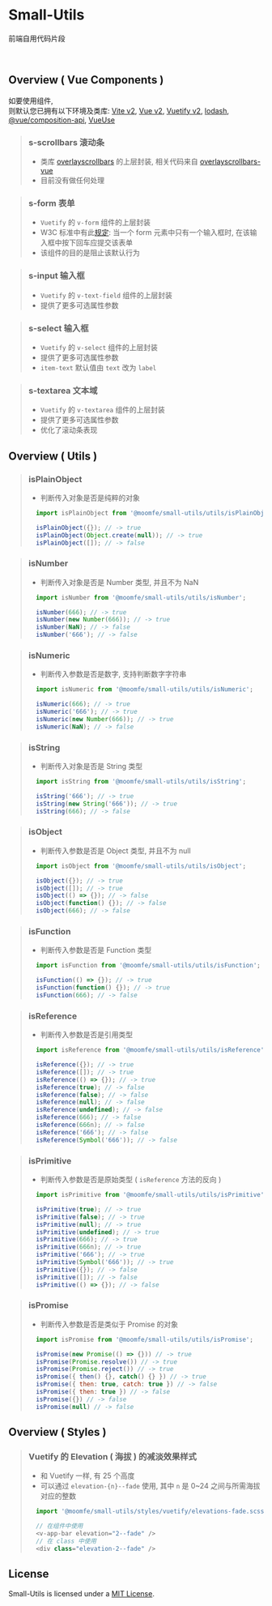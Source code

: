 # Small-Utils
前端自用代码片段


<br>



## Overview ( Vue Components )
如要使用组件,<br>
则默认您已拥有以下环境及类库: [Vite v2](https://cn.vitejs.dev/), [Vue v2](https://cn.vuejs.org/), [Vuetify v2](https://vuetifyjs.com/zh-Hans/), [lodash](https://lodash.com/), [@vue/composition-api](https://github.com/vuejs/composition-api), [VueUse](https://vueuse.org/)

> ### s-scrollbars 滚动条
>   - 类库 [overlayscrollbars](https://github.com/KingSora/OverlayScrollbars) 的上层封装, 相关代码来自 [overlayscrollbars-vue](https://github.com/KingSora/OverlayScrollbars/tree/master/packages/overlayscrollbars-vue)
>   - 目前没有做任何处理

> ### s-form 表单
>   - `Vuetify` 的 `v-form` 组件的上层封装
>   - W3C 标准中有此[规定](https://www.w3.org/MarkUp/html-spec/html-spec_8.html#SEC8.2): 当一个 form 元素中只有一个输入框时, 在该输入框中按下回车应提交该表单
>   - 该组件的目的是阻止该默认行为

> ### s-input 输入框
>   - `Vuetify` 的 `v-text-field` 组件的上层封装
>   - 提供了更多可选属性参数

> ### s-select 输入框
>   - `Vuetify` 的 `v-select` 组件的上层封装
>   - 提供了更多可选属性参数
>   - `item-text` 默认值由 `text` 改为 `label`

> ### s-textarea 文本域
>   - `Vuetify` 的 `v-textarea` 组件的上层封装
>   - 提供了更多可选属性参数
>   - 优化了滚动条表现



## Overview ( Utils )

> ### isPlainObject
>   - 判断传入对象是否是纯粹的对象
> ```js
>   import isPlainObject from '@moomfe/small-utils/utils/isPlainObject';
>
>   isPlainObject({}); // -> true
>   isPlainObject(Object.create(null)); // -> true
>   isPlainObject([]); // -> false
> ```

> ### isNumber
>   - 判断传入对象是否是 Number 类型, 并且不为 NaN
> ```js
>   import isNumber from '@moomfe/small-utils/utils/isNumber';
>
>   isNumber(666); // -> true
>   isNumber(new Number(666)); // -> true
>   isNumber(NaN); // -> false
>   isNumber('666'); // -> false
> ```

> ### isNumeric
>   - 判断传入参数是否是数字, 支持判断数字字符串
> ```js
>   import isNumeric from '@moomfe/small-utils/utils/isNumeric';
>
>   isNumeric(666); // -> true
>   isNumeric('666'); // -> true
>   isNumeric(new Number(666)); // -> true
>   isNumeric(NaN); // -> false
> ```

> ### isString
>   - 判断传入对象是否是 String 类型
> ```js
>   import isString from '@moomfe/small-utils/utils/isString';
>
>   isString('666'); // -> true
>   isString(new String('666')); // -> true
>   isString(666); // -> false
> ```

> ### isObject
>   - 判断传入参数是否是 Object 类型, 并且不为 null
> ```js
>   import isObject from '@moomfe/small-utils/utils/isObject';
>
>   isObject({}); // -> true
>   isObject([]); // -> true
>   isObject(() => {}); // -> false
>   isObject(function() {}); // -> false
>   isObject(666); // -> false
> ```

> ### isFunction
>   - 判断传入参数是否是 Function 类型
> ```js
>   import isFunction from '@moomfe/small-utils/utils/isFunction';
>
>   isFunction(() => {}); // -> true
>   isFunction(function() {}); // -> true
>   isFunction(666); // -> false
> ```

> ### isReference
>   - 判断传入参数是否是引用类型
> ```js
>   import isReference from '@moomfe/small-utils/utils/isReference';
>
>   isReference({}); // -> true
>   isReference([]); // -> true
>   isReference(() => {}); // -> true
>   isReference(true); // -> false
>   isReference(false); // -> false
>   isReference(null); // -> false
>   isReference(undefined); // -> false
>   isReference(666); // -> false
>   isReference(666n); // -> false
>   isReference('666'); // -> false
>   isReference(Symbol('666')); // -> false
> ```

> ### isPrimitive
>   - 判断传入参数是否是原始类型 ( `isReference` 方法的反向 )
> ```js
>   import isPrimitive from '@moomfe/small-utils/utils/isPrimitive';
>
>   isPrimitive(true); // -> true
>   isPrimitive(false); // -> true
>   isPrimitive(null); // -> true
>   isPrimitive(undefined); // -> true
>   isPrimitive(666); // -> true
>   isPrimitive(666n); // -> true
>   isPrimitive('666'); // -> true
>   isPrimitive(Symbol('666')); // -> true
>   isPrimitive({}); // -> false
>   isPrimitive([]); // -> false
>   isPrimitive(() => {}); // -> false
> ```

> ### isPromise
>   - 判断传入参数是否是类似于 Promise 的对象
> ```js
>   import isPromise from '@moomfe/small-utils/utils/isPromise';
>
>   isPromise(new Promise(() => {})) // -> true
>   isPromise(Promise.resolve()) // -> true
>   isPromise(Promise.reject()) // -> true
>   isPromise({ then() {}, catch() {} }) // -> true
>   isPromise({ then: true, catch: true }) // -> false
>   isPromise({ then: true }) // -> false
>   isPromise({}) // -> false
>   isPromise(null) // -> false
> ```



## Overview ( Styles )

> ### Vuetify 的 Elevation ( 海拔 ) 的减淡效果样式
>  - 和 Vuetify 一样, 有 25 个高度
>  - 可以通过 `elevation-{n}--fade` 使用, 其中 `n` 是 0~24 之间与所需海拔对应的整数
> ```js
>   import '@moomfe/small-utils/styles/vuetify/elevations-fade.scss';
>
>   // 在组件中使用
>   <v-app-bar elevation="2--fade" />
>   // 在 class 中使用
>   <div class="elevation-2--fade" />
> ```



## License

Small-Utils is licensed under a [MIT License](./LICENSE).